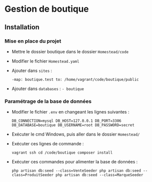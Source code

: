 # Gestion de boutique

## Installation

### Mise en place du projet

- Mettre le dossier boutique dans le dossier ``Homestead/code`` 
- Modifier le fichier ``Homestead.yaml``
- Ajouter dans ``sites`` :

    ``
  -map: boutique.test
  to: /home/vagrant/code/boutique/public
    ``

- Ajouter dans ``databases`` :
``- boutique``

### Paramétrage de la base de données

- Modifier le fichier ``.env`` en changeant les lignes suivantes : 

    ``
DB_CONNECTION=mysql
DB_HOST=127.0.0.1
DB_PORT=3306
DB_DATABASE=boutique
DB_USERNAME=root
DB_PASSWORD=secret
    ``

- Exécuter le cmd Windows, puis aller dans le dossier ``Homestead/`` 
- Exécuter ces lignes de commande :

    ``
  vagrant ssh
  cd /code/boutique
  composer install
    ``

 - Exécuter ces commandes pour alimenter la base de données : 

    ``
  php artisan db:seed --class=VenteSeeder
  php artisan db:seed --class=ProduitSeeder
  php artisan db:seed --class=MarqueSeeder
    ``
  

 
    
